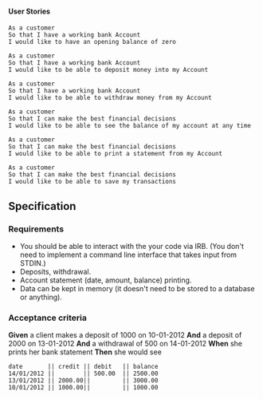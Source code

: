 #### User Stories
```
As a customer
So that I have a working bank Account
I would like to have an opening balance of zero
```
```
As a customer
So that I have a working bank Account
I would like to be able to deposit money into my Account
```
```
As a customer
So that I have a working bank Account
I would like to be able to withdraw money from my Account
```
```
As a customer
So that I can make the best financial decisions
I would like to be able to see the balance of my account at any time
```
```
As a customer
So that I can make the best financial decisions
I would like to be able to print a statement from my Account
```
```
As a customer
So that I can make the best financial decisions
I would like to be able to save my transactions
```


## Specification

### Requirements

* You should be able to interact with the your code via IRB.  (You don't need to implement a command line interface that takes input from STDIN.)
* Deposits, withdrawal.
* Account statement (date, amount, balance) printing.
* Data can be kept in memory (it doesn't need to be stored to a database or anything).

### Acceptance criteria

**Given** a client makes a deposit of 1000 on 10-01-2012
**And** a deposit of 2000 on 13-01-2012
**And** a withdrawal of 500 on 14-01-2012
**When** she prints her bank statement
**Then** she would see

```
date       || credit || debit   || balance
14/01/2012 ||        || 500.00  || 2500.00
13/01/2012 || 2000.00||         || 3000.00
10/01/2012 || 1000.00||         || 1000.00
